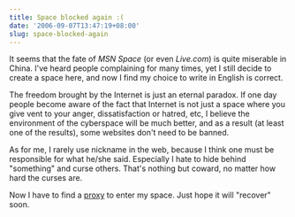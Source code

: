 ```yaml
---
title: Space blocked again :(
date: '2006-09-07T13:47:19+08:00'
slug: space-blocked-again
---
```


It seems that the fate of _MSN Space_ (or even _Live.com_) is quite miserable in China. I've heard people complaining for many times, yet I still decide to create a space here, and now I find my choice to write in English is correct.

The freedom brought by the Internet is just an eternal paradox. If one day people become aware of the fact that Internet is not just a space where you give vent to your anger, dissatisfaction or hatred, etc, I believe the environment of the cyberspace will be much better, and as a result (at least one of the results), some websites don't need to be banned.

As for me, I rarely use nickname in the web, because I think one must be responsible for what he/she said. Especially I hate to hide behind "something" and curse others. That's nothing but coward, no matter how hard the curses are.

Now I have to find a [proxy](http://www.gwbn.com/) to enter my space. Just hope it will "recover" soon.

